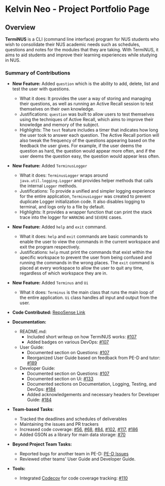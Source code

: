 # Kelvin Neo - Project Portfolio Page

## Overview

**TermiNUS** is a CLI (command line interface) program for NUS students who wish to consolidate their NUS academic needs such as schedules, questions and notes for the modules that they are taking. With TermiNUS, it aims to aid students and improve their learning experiences while studying in NUS.

### Summary of Contributions

- **New Feature:** Added `question` which is the ability to add, delete, list and test the user 
with questions.
  - What it does: It provides the user a way of storing and managing their questions, as well as 
  running an Active Recall session to test themselves on their own knowledge.
  - Justifications: `question` was built to allow users to test themselves using the techniques of 
  Active Recall, which aims to improve their knowledge and memory of the subject.
  - Highlights: The `test` feature includes a timer that indicates how long the user took to answer 
  each question. The Active Recall portion will also tweak the frequency of the questions appearing 
  based on the feedback the user gives. For example, if the user deems the question as hard, the 
  question would appear more often, and if the user deems the question easy, the question would 
  appear less often.
- **New Feature:** Added `TerminusLogger`
  - What it does: `TerminusLogger` wraps around `java.util.logging.Logger` and provides helper 
  methods that calls the internal `Logger` methods.
  - Justifications: To provide a unified and simpler logging experience for the entire application, 
  `TerminusLogger` was created to prevent duplicate Logger initialization code. It also disables 
  logging to terminal, and logs only to a file by default.
  - Highlights: It provides a wrapper function that can print the stack trace into the logger for 
  `WARNING` and `SEVERE` cases.
- **New Feature:** Added `help` and `exit` command.
  - What it does: `help` and `exit` commands are basic commands to enable the user to view the 
  commands in the current workspace and exit the program respectively.
  - Justifications: `help` must print the commands that exist within the specific workspace to 
  prevent the user from being confused and running the commands in the wrong places. The `exit` 
  command is placed at every workspace to allow the user to quit any time, regardless of which 
  workspace they are in.
- **New Feature:** Added `Terminus` and `Ui`
  - What it does: `Terminus` is the main class that runs the main loop of the entire application.
    `Ui` class handles all input and output from the user.
- **Code Contributed:** [RepoSense Link](https://nus-cs2113-ay2122s1.github.io/tp-dashboard/?search=kelvneo&sort=groupTitle&sortWithin=title&timeframe=commit&mergegroup=&groupSelect=groupByRepos&breakdown=true&checkedFileTypes=docs~functional-code~test-code~other&since=2021-09-25&tabOpen=true&tabType=authorship&tabAuthor=kelvneo&tabRepo=AY2122S1-CS2113T-T10-2%2Ftp%5Bmaster%5D&authorshipIsMergeGroup=false&authorshipFileTypes=docs~functional-code~test-code~other&authorshipIsBinaryFileTypeChecked=false)



- **Documentation:**
  - README.md:
    - Included short writeup on how TermiNUS works: [#107](https://github.com/AY2122S1-CS2113T-T10-2/tp/pull/107)
    - Added badges on various DevOps: [#107](https://github.com/AY2122S1-CS2113T-T10-2/tp/pull/107)
  - User Guide:
    - Documented section on Questions: [#107](https://github.com/AY2122S1-CS2113T-T10-2/tp/pull/107)
    - Reorganized User Guide based on feedback from PE-D and tutor: [#189](https://github.com/AY2122S1-CS2113T-T10-2/tp/pull/189)
  - Developer Guide:
    - Documented section on Questions: [#107](https://github.com/AY2122S1-CS2113T-T10-2/tp/pull/107)
    - Documented section on Ui: [#133](https://github.com/AY2122S1-CS2113T-T10-2/tp/pull/133)
    - Documented sections on Documentation, Logging, Testing, and DevOps: [#184](https://github.com/AY2122S1-CS2113T-T10-2/tp/pull/184)
    - Added acknowledgements and necessary headers for Developer Guide: [#184](https://github.com/AY2122S1-CS2113T-T10-2/tp/pull/184) 
- **Team-based Tasks**:
  - Tracked the deadlines and schedules of deliverables
  - Maintaining the issues and PR trackers
  - Increased code coverage: [#56](https://github.com/AY2122S1-CS2113T-T10-2/tp/pull/56), 
  [#68](https://github.com/AY2122S1-CS2113T-T10-2/tp/pull/68),
  [#84](https://github.com/AY2122S1-CS2113T-T10-2/tp/pull/84),
  [#102](https://github.com/AY2122S1-CS2113T-T10-2/tp/pull/102),
  [#117](https://github.com/AY2122S1-CS2113T-T10-2/tp/pull/117),
  [#186](https://github.com/AY2122S1-CS2113T-T10-2/tp/pull/186)
  - Added GSON as a library for main data storage: [#70](https://github.com/AY2122S1-CS2113T-T10-2/tp/pull/70)
- **Beyond Project Team Tasks:**
  - Reported bugs for another team in PE-D: [PE-D Issues](https://github.com/kelvneo/ped/issues)
  - Reviewed other teams' User Guide and Developer Guide.
- **Tools:**
  - Integrated [Codecov](https://codecov.io) for code coverage tracking: [#110](https://github.com/AY2122S1-CS2113T-T10-2/tp/pull/110)
